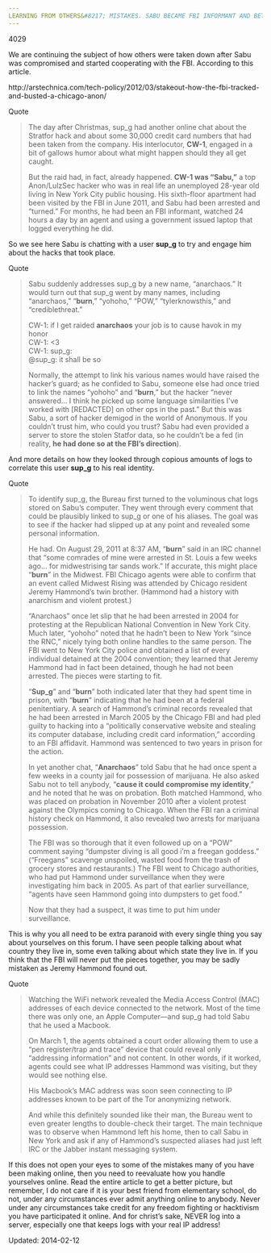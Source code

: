 ```yaml
---
LEARNING FROM OTHERS&#8217; MISTAKES. SABU BECAME FBI INFORMANT AND BETRAYED JEREMY HAMMONd"
---
```

4029


<p>We are continuing the subject of how others were taken down after Sabu was compromised and started cooperating with the FBI. According to this article.</p>
<p>http://arstechnica.com/tech-policy/2012/03/stakeout-how-the-fbi-tracked-and-busted-a-chicago-anon/</p>
<div>
<div>Quote</div>
</div>
<blockquote><p>The day after Christmas, sup_g had another online chat about the Stratfor hack and about some 30,000 credit card numbers that had been taken from the company. His interlocutor, <strong>CW-1</strong>, engaged in a bit of gallows humor about what might happen should they all get caught.</p>
<p>But the raid had, in fact, already happened. <strong>CW-1 was &#8220;Sabu,&#8221;</strong> a top Anon/LulzSec hacker who was in real life an unemployed 28-year old living in New York City public housing. His sixth-floor apartment had been visited by the FBI in June 2011, and Sabu had been arrested and &#8220;turned.&#8221; For months, he had been an FBI informant, watched 24 hours a day by an agent and using a government issued laptop that logged everything he did.</p></blockquote>
<p>So we see here Sabu is chatting with a user <strong>sup_g</strong> to try and engage him about the hacks that took place.</p>
<div>
<div>Quote</div>
</div>
<blockquote><p>Sabu suddenly addresses sup_g by a new name, &#8220;anarchaos.&#8221; It would turn out that sup_g went by many names, including &#8220;anarchaos,&#8221; &#8220;<strong>burn</strong>,&#8221; &#8220;yohoho,&#8221; &#8220;POW,&#8221; &#8220;tylerknowsthis,&#8221; and &#8220;crediblethreat.&#8221;</p>
<p>CW-1: if I get raided <strong>anarchaos</strong> your job is to cause havok in my honor<br/>
CW-1: &lt;3<br/>
CW-1: sup_g:<br/>
@sup_g: it shall be so</p>
<p>Normally, the attempt to link his various names would have raised the hacker&#8217;s guard; as he confided to Sabu, someone else had once tried to link the names &#8220;yohoho&#8221; and &#8220;<strong>burn</strong>,&#8221; but the hacker &#8220;never answered&#8230; I think he picked up some language similarities I&#8217;ve worked with [REDACTED] on other ops in the past.&#8221; But this was Sabu, a sort of hacker demigod in the world of Anonymous. If you couldn&#8217;t trust him, who could you trust? Sabu had even provided a server to store the stolen Statfor data, so he couldn&#8217;t be a fed (in reality, <strong>he had done so at the FBI&#8217;s direction</strong>).</p></blockquote>
<p>And more details on how they looked through copious amounts of logs to correlate this user <strong>sup_g</strong> to his real identity.</p>
<div>
<div>Quote</div>
</div>
<blockquote><p>To identify sup_g, the Bureau first turned to the voluminous chat logs stored on Sabu&#8217;s computer. They went through every comment that could be plausibly linked to sup_g or one of his aliases. The goal was to see if the hacker had slipped up at any point and revealed some personal information.</p>
<p>He had. On August 29, 2011 at 8:37 AM, &#8220;<strong>burn</strong>&#8221; said in an IRC channel that &#8220;some comrades of mine were arrested in St. Louis a few weeks ago&#8230; for midwestrising tar sands work.&#8221; If accurate, this might place &#8220;<strong>burn</strong>&#8221; in the Midwest. FBI Chicago agents were able to confirm that an event called Midwest Rising was attended by Chicago resident Jeremy Hammond&#8217;s twin brother. (Hammond had a history with anarchism and violent protest.)</p>
<p>&#8220;Anarchaos&#8221; once let slip that he had been arrested in 2004 for protesting at the Republican National Convention in New York City. Much later, &#8220;yohoho&#8221; noted that he hadn&#8217;t been to New York &#8220;since the RNC,&#8221; nicely tying both online handles to the same person. The FBI went to New York City police and obtained a list of every individual detained at the 2004 convention; they learned that Jeremy Hammond had in fact been detained, though he had not been arrested. The pieces were starting to fit.</p>
<p>&#8220;<strong>Sup_g</strong>&#8221; and &#8220;<strong>burn</strong>&#8221; both indicated later that they had spent time in prison, with “<strong>burn</strong>” indicating that he had been at a federal penitentiary. A search of Hammond&#8217;s criminal records revealed that he had been arrested in March 2005 by the Chicago FBI and had pled guilty to hacking into a “politically conservative website and stealing its computer database, including credit card information,” according to an FBI affidavit. Hammond was sentenced to two years in prison for the action.</p>
<p>In yet another chat, &#8220;<strong>Anarchaos</strong>&#8221; told Sabu that he had once spent a few weeks in a county jail for possession of marijuana. He also asked Sabu not to tell anybody, “<strong>cause it could compromise my identity</strong>,&#8221; and he noted that he was on probation. Both matched Hammond, who was placed on probation in November 2010 after a violent protest against the Olympics coming to Chicago. When the FBI ran a criminal history check on Hammond, it also revealed two arrests for marijuana possession.</p>
<p>The FBI was so thorough that it even followed up on a &#8220;POW&#8221; comment saying &#8220;dumpster diving is all good i&#8217;m a freegan goddess.&#8221; (&#8220;Freegans&#8221; scavenge unspoiled, wasted food from the trash of grocery stores and restaurants.) The FBI went to Chicago authorities, who had put Hammond under surveillance when they were investigating him back in 2005. As part of that earlier surveillance, “agents have seen Hammond going into dumpsters to get food.”</p>
<p>Now that they had a suspect, it was time to put him under surveillance.</p></blockquote>
<p>This is why you all need to be extra paranoid with every single thing you say about yourselves on this forum. I have seen people talking about what country they live in, some even talking about which state they live in. If you think that the FBI will never put the pieces together, you may be sadly mistaken as Jeremy Hammond found out.</p>
<div>
<div>Quote</div>
</div>
<blockquote><p>Watching the WiFi network revealed the Media Access Control (MAC) addresses of each device connected to the network. Most of the time there was only one, an Apple Computer—and sup_g had told Sabu that he used a Macbook.</p>
<p>On March 1, the agents obtained a court order allowing them to use a &#8220;pen register/trap and trace&#8221; device that could reveal only &#8220;addressing information&#8221; and not content. In other words, if it worked, agents could see what IP addresses Hammond was visiting, but they would see nothing else.</p>
<p>His Macbook&#8217;s MAC address was soon seen connecting to IP addresses known to be part of the Tor anonymizing network.</p>
<p>And while this definitely sounded like their man, the Bureau went to even greater lengths to double-check their target. The main technique was to observe when Hammond left his home, then to call Sabu in New York and ask if any of Hammond&#8217;s suspected aliases had just left IRC or the Jabber instant messaging system.</p></blockquote>
<p>If this does not open your eyes to some of the mistakes many of you have been making online, then you need to reevaluate how you handle yourselves online. Read the entire article to get a better picture, but remember, I do not care if it is your best friend from elementary school, do not, under any circumstances ever admit anything online to anybody. Never under any circumstances take credit for any freedom fighting or hacktivism you have participated it online. And for christ&#8217;s sake, NEVER log into a server, especially one that keeps logs with your real IP address!</p>

Updated: 2014-02-12

